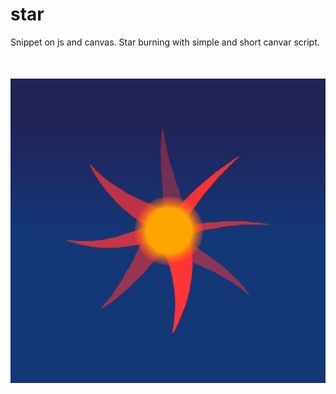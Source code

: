# star
Snippet on js and canvas. Star burning with simple and short canvar script.
<img src=https://github.com/tidsbitsbox/star/blob/main/star.jpg style="display:block;margin-top:50px;">
